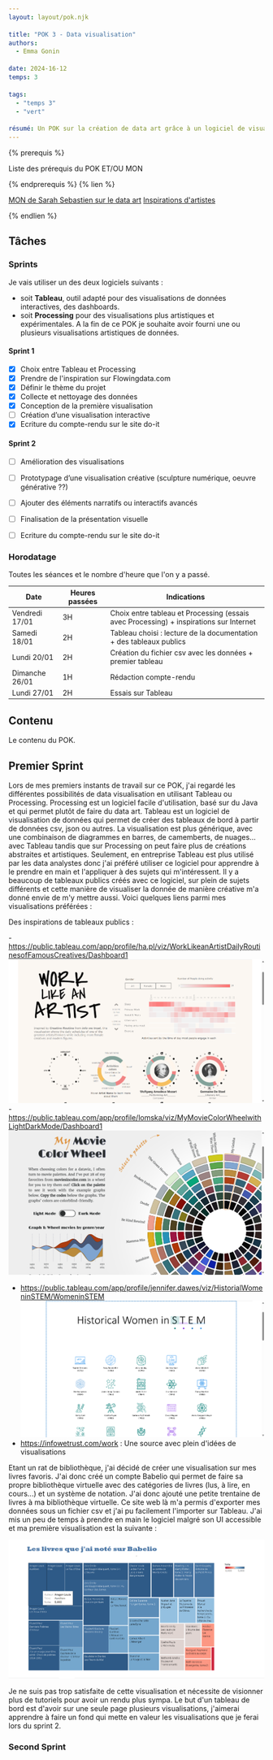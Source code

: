 ```yaml
---
layout: layout/pok.njk

title: "POK 3 - Data visualisation"
authors:
  - Emma Gonin

date: 2024-16-12
temps: 3

tags: 
  - "temps 3"
  - "vert"

résumé: Un POK sur la création de data art grâce à un logiciel de visualisation de données.
---
```


{% prerequis %}

Liste des prérequis du POK ET/OU MON

{% endprerequis %}
{% lien %}

[MON de Sarah Sebastien sur le data art](https://francoisbrucker.github.io/do-it/promos/2023-2024/Sarah-Sebastien/mon/temps-3.1/)
[Inspirations d'artistes](https://flowingdata.com/category/visualization/artistic-visualization/)

{% endlien %}

## Tâches

### Sprints

Je vais utiliser un des deux logiciels suivants : 
- soit **Tableau**, outil adapté pour des visualisations de données interactives, des dashboards.
- soit **Processing** pour des visualisations plus artistiques et expérimentales.
A la fin de ce POK je souhaite avoir fourni une ou plusieurs visualisations artistiques de données. 

#### Sprint 1

- [x] Choix entre Tableau et Processing
- [x] Prendre de l'inspiration sur Flowingdata.com
- [x] Définir le thème du projet 
- [x] Collecte et nettoyage des données
- [x] Conception de la première visualisation
- [ ] Création d’une visualisation interactive
- [x] Ecriture du compte-rendu sur le site do-it

#### Sprint 2

- [ ] Amélioration des visualisations
- [ ] Prototypage d’une visualisation créative (sculpture numérique, oeuvre générative ??)
- [ ] Ajouter des éléments narratifs ou interactifs avancés 
- [ ] Finalisation de la présentation visuelle
- [ ] Ecriture du compte-rendu sur le site do-it


### Horodatage

Toutes les séances et le nombre d'heure que l'on y a passé.

| Date | Heures passées | Indications |
| -------- | -------- |-------- |
| Vendredi 17/01 | 3H | Choix entre tableau et Processing (essais avec Processing) + inspirations sur Internet |
| Samedi 18/01  | 2H  | Tableau choisi : lecture de la documentation + des tableaux publics |
| Lundi 20/01 | 2H | Création du fichier csv avec les données + premier tableau |
| Dimanche 26/01 | 1H | Rédaction compte-rendu |
| Lundi 27/01 | 2H | Essais sur Tableau |


## Contenu

Le contenu du POK.

## Premier Sprint

Lors de mes premiers instants de travail sur ce POK, j'ai regardé les différentes possibilités de data visualisation en utilisant Tableau ou Processing. 
Processing est un logiciel facile d'utilisation, basé sur du Java et qui permet plutôt de faire du data art. 
Tableau est un logiciel de visualisation de données qui permet de créer des tableaux de bord à partir de données csv, json ou autres. La visualisation est plus générique, avec une combinaison de diagrammes en barres, de camemberts, de nuages... avec Tableau tandis que sur Processing on peut faire plus de créations abstraites et artistiques. Seulement, en entreprise Tableau est plus utilisé par les data analystes donc j'ai préféré utiliser ce logiciel pour apprendre à le prendre en main et l'appliquer à des sujets qui m'intéressent. Il y a beaucoup de tableaux publics créés avec ce logiciel, sur plein de sujets différents et cette manière de visualiser la donnée de manière créative m'a donné envie de m'y mettre aussi. Voici quelques liens parmi mes visualisations préférées : 

Des inspirations de tableaux publics :

-https://public.tableau.com/app/profile/ha.pl/viz/WorkLikeanArtistDailyRoutinesofFamousCreatives/Dashboard1
![alt text](image-3.png)
-https://public.tableau.com/app/profile/lomska/viz/MyMovieColorWheelwithLightDarkMode/Dashboard1
![alt text](image-1.png)
- https://public.tableau.com/app/profile/jennifer.dawes/viz/HistorialWomeninSTEM/WomeninSTEM
![alt text](image-2.png)
- https://infowetrust.com/work : Une source avec plein d'idées de visualisations

Etant un rat de bibliothèque, j'ai décidé de créer une visualisation sur mes livres favoris. J'ai donc créé un compte Babelio qui permet de faire sa propre bibliothèque virtuelle avec des catégories de livres (lus, à lire, en cours...) et un système de notation. J'ai donc ajouté une petite trentaine de livres à ma bibliothèque virtuelle. Ce site web là m'a permis d'exporter mes données sous un fichier csv et j'ai pu facilement l'importer sur Tableau. J'ai mis un peu de temps à prendre en main le logiciel malgré son UI accessible et ma première visualisation est la suivante :

![première visualisation](image.png)

Je ne suis pas trop satisfaite de cette visualisation et nécessite de visionner plus de tutoriels pour avoir un rendu plus sympa. Le but d'un tableau de bord est d'avoir sur une seule page plusieurs visualisations, j'aimerai apprendre à faire un fond qui mette en valeur les visualisations que je ferai lors du sprint 2. 


### Second Sprint
